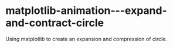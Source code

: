 # matplotlib-animation---expand-and-contract-circle
Using matplotlib to create an expansion and compression of circle. 
